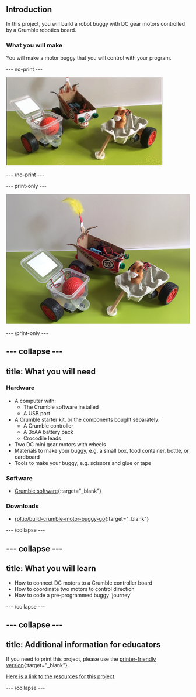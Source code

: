 ## Introduction

In this project, you will build a robot buggy with DC gear motors controlled by a Crumble robotics board.

### What you will make

You will make a motor buggy that you will control with your program.

--- no-print ---

![Completed Crumble buggy](images/completedBuggy.gif)

--- /no-print ---

--- print-only ---

![Completed Crumble buggy](images/completedBuggy.png)

--- /print-only ---

--- collapse ---
---
title: What you will need
---
### Hardware

+ A computer with:
  + The Crumble software installed
  + A USB port
+ A Crumble starter kit, or the components bought separately:
  + A Crumble controller
  + A 3xAA battery pack
  + Crocodile leads
+ Two DC mini gear motors with wheels
+ Materials to make your buggy, e.g. a small box, food container, bottle, or cardboard
+ Tools to make your buggy, e.g. scissors and glue or tape

### Software

+ [Crumble software](https://redfernelectronics.co.uk/crumble-software/){:target="_blank"}

### Downloads

+ [rpf.io/build-crumble-motor-buggy-go](http://rpf.io/build-crumble-motor-buggy-go){:target="_blank"}

--- /collapse ---

--- collapse ---
---
title: What you will learn
---

+ How to connect DC motors to a Crumble controller board
+ How to coordinate two motors to control direction
+ How to code a pre-programmed buggy 'journey'

--- /collapse ---

--- collapse ---
---
title: Additional information for educators
---

If you need to print this project, please use the [printer-friendly version](https://projects.raspberrypi.org/en/projects/build-crumble-motor-buggy/print){:target="_blank"}.

[Here is a link to the resources for this project](http://rpf.io/build-crumble-motor-buggy-go).

--- /collapse ---
